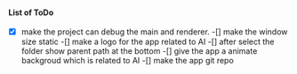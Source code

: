 #### List of ToDo
-[x] make the project can debug the main and renderer.
-[] make the window size static
-[] make a logo for the app related to AI
-[] after select the folder show parent path at the bottom
-[] give the app a animate backgroud which is related to AI
-[] make the app git repo